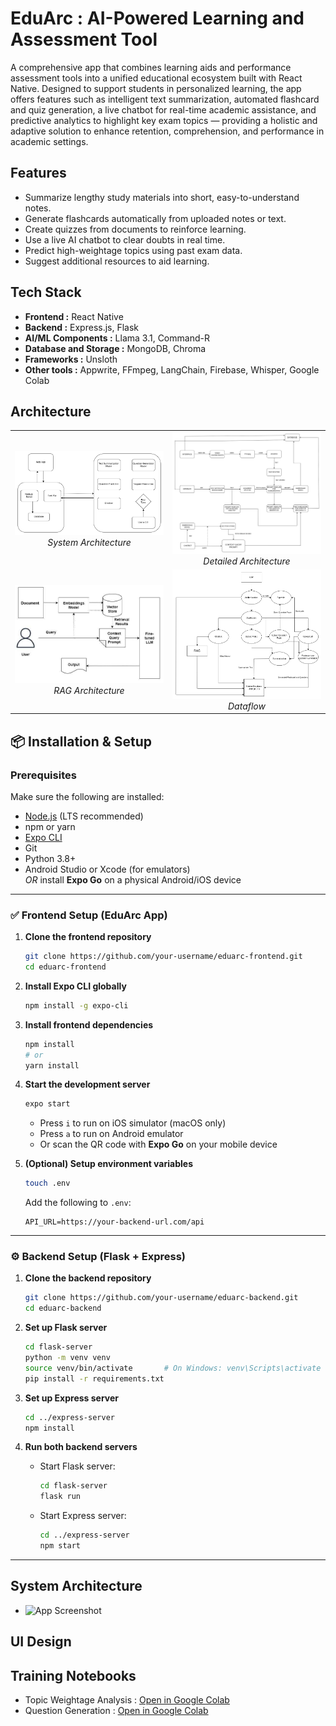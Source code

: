 # EduArc : AI-Powered Learning and Assessment Tool
A comprehensive app that combines learning aids and performance assessment tools into a unified educational ecosystem built with React Native. Designed to support students in personalized learning, the app offers features such as intelligent text summarization, automated flashcard and quiz generation, a live chatbot for real-time academic assistance, and predictive analytics to highlight key exam topics — providing a holistic and adaptive solution to enhance retention, comprehension, and performance in academic settings.

## Features
- Summarize lengthy study materials into short, easy-to-understand notes.
- Generate flashcards automatically from uploaded notes or text.
- Create quizzes from documents to reinforce learning.
- Use a live AI chatbot to clear doubts in real time.
- Predict high-weightage topics using past exam data.
- Suggest additional resources to aid learning.

## Tech Stack
- **Frontend :** React Native
- **Backend :** Express.js, Flask
- **AI/ML Components :** Llama 3.1, Command-R
- **Database and Storage :** MongoDB, Chroma
- **Frameworks :** Unsloth
- **Other tools :** Appwrite, FFmpeg, LangChain, Firebase, Whisper, Google Colab

## Architecture
<div align="center">
<table border="0">
  <tr>
    <td align="center">
      <img src="assets/img_readme/system_arcitecture.png" width="500"/><br/>
      <em>System Architecture</em>
    </td>
    <td align="center">
      <img src="assets/img_readme/detailed_architecture.png" width="500"/><br/>
      <em>Detailed Architecture</em>
    </td>
  </tr>
  <tr>
    <td align="center">
      <img src="assets/img_readme/rag_architecture.jpg" width="500"/><br/>
      <em>RAG Architecture</em>
    </td>
    <td align="center">
      <img src="assets/img_readme/dataflow.png" width="500"/><br/>
      <em>Dataflow</em>
    </td>
  </tr>
</table>
</div>



## 📦 Installation & Setup

### Prerequisites

Make sure the following are installed:

- [Node.js](https://nodejs.org/) (LTS recommended)
- npm or yarn
- [Expo CLI](https://docs.expo.dev/get-started/installation/)
- Git
- Python 3.8+
- Android Studio or Xcode (for emulators)  
  *OR* install **Expo Go** on a physical Android/iOS device

---

### ✅ Frontend Setup (EduArc App)

1. **Clone the frontend repository**
   ```bash
   git clone https://github.com/your-username/eduarc-frontend.git
   cd eduarc-frontend
   ```

2. **Install Expo CLI globally**
   ```bash
   npm install -g expo-cli
   ```

3. **Install frontend dependencies**
   ```bash
   npm install
   # or
   yarn install
   ```

4. **Start the development server**
   ```bash
   expo start
   ```

   - Press `i` to run on iOS simulator (macOS only)
   - Press `a` to run on Android emulator
   - Or scan the QR code with **Expo Go** on your mobile device

5. **(Optional) Setup environment variables**
   ```bash
   touch .env
   ```

   Add the following to `.env`:
   ```
   API_URL=https://your-backend-url.com/api
   ```

---

### ⚙️ Backend Setup (Flask + Express)

1. **Clone the backend repository**
   ```bash
   git clone https://github.com/your-username/eduarc-backend.git
   cd eduarc-backend
   ```

2. **Set up Flask server**
   ```bash
   cd flask-server
   python -m venv venv
   source venv/bin/activate       # On Windows: venv\Scripts\activate
   pip install -r requirements.txt
   ```

3. **Set up Express server**
   ```bash
   cd ../express-server
   npm install
   ```

4. **Run both backend servers**

   - Start Flask server:
     ```bash
     cd flask-server
     flask run
     ```

   - Start Express server:
     ```bash
     cd ../express-server
     npm start
     ```

---


## System Architecture
- ![App Screenshot](assets/img_readme_rag_architecture.png)


## UI Design


## Training Notebooks
- Topic Weightage Analysis : [Open in Google Colab](https://colab.research.google.com/drive/1RclTiAr8_MUMUVlun5CsPiwQixlGOF45?usp=sharing)
- Question Generation : [Open in Google Colab](https://colab.research.google.com/drive/1zZNdrRlQJtcBKQ_O30Gs4mvr24BKkSQe?usp=sharing)

